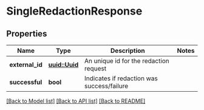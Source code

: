 # SingleRedactionResponse

## Properties

Name | Type | Description | Notes
------------ | ------------- | ------------- | -------------
**external_id** | [**uuid::Uuid**](uuid::Uuid.md) | An unique id for the redaction request | 
**successful** | **bool** | Indicates if redaction was success/failure | 

[[Back to Model list]](../README.md#documentation-for-models) [[Back to API list]](../README.md#documentation-for-api-endpoints) [[Back to README]](../README.md)


